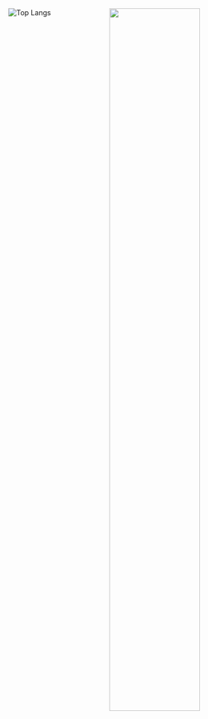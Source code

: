 ##
<p>
  <img width="60%" align="right" src="https://github-readme-stats.vercel.app/api?username=T0gan&show_icons=true&hide_border=true" />
</p>

![Top Langs](https://github-readme-stats.vercel.app/api/top-langs/?username=T0gan&hide=html)
